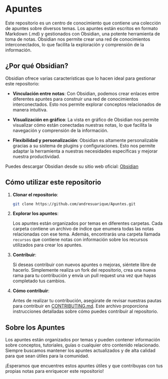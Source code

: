 # Apuntes

Este repositorio es un centro de conocimiento que contiene una colección de apuntes sobre diversos temas. Los apuntes están escritos en formato Markdown (.md) y gestionados con Obsidian, una potente herramienta de toma de notas. Obsidian nos permite crear una red de conocimientos interconectados, lo que facilita la exploración y comprensión de la información.

## ¿Por qué Obsidian?

Obsidian ofrece varias características que lo hacen ideal para gestionar este repositorio:

- **Vinculación entre notas**: Con Obsidian, podemos crear enlaces entre diferentes apuntes para construir una red de conocimientos interconectados. Esto nos permite explorar conceptos relacionados de manera intuitiva.
  
- **Visualización en gráfico**: La vista en gráfico de Obsidian nos permite visualizar cómo están conectadas nuestras notas, lo que facilita la navegación y comprensión de la información.

- **Flexibilidad y personalización**: Obsidian es altamente personalizable gracias a su sistema de plugins y configuraciones. Esto nos permite adaptar la herramienta a nuestras necesidades específicas y mejorar nuestra productividad.

Puedes descargar Obsidian desde su sitio web oficial: [Obsidian](https://obsidian.md/)

## Cómo utilizar este repositorio

1. **Clonar el repositorio**:

   ```bash
   git clone https://github.com/andresuarique/Apuntes.git
   ```

2. **Explorar los apuntes**:

   Los apuntes están organizados por temas en diferentes carpetas. Cada carpeta contiene un archivo de índice que enumera todas las notas relacionadas con ese tema. Además, encontrarás una carpeta llamada `recursos` que contiene notas con información sobre los recursos utilizados para crear los apuntes.

3. **Contribuir**:

   Si deseas contribuir con nuevos apuntes o mejoras, siéntete libre de hacerlo. Simplemente realiza un fork del repositorio, crea una nueva rama para tu contribución y envía un pull request una vez que hayas completado tus cambios.

4. **Cómo contribuir**:

   Antes de realizar tu contribución, asegúrate de revisar nuestras pautas para contribuir en [CONTRIBUTING.md](CONTRIBUTING.md). Este archivo proporciona instrucciones detalladas sobre cómo puedes contribuir al repositorio.

## Sobre los Apuntes

Los apuntes están organizados por temas y pueden contener información sobre conceptos, tutoriales, guías o cualquier otro contenido relacionado. Siempre buscamos mantener los apuntes actualizados y de alta calidad para que sean útiles para la comunidad.

¡Esperamos que encuentres estos apuntes útiles y que contribuyas con tus propias notas para enriquecer este repositorio!
